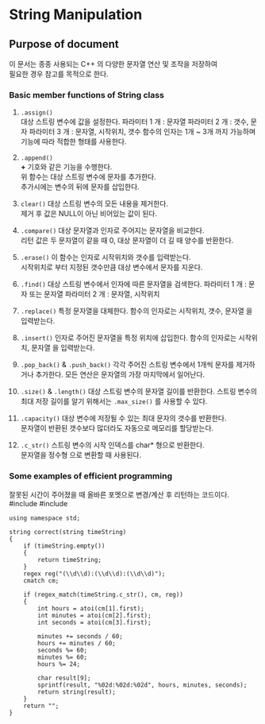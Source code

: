# String Manipulation  

## Purpose of document  
이 문서는 종종 사용되는 C++ 의 다양한 문자열 연산 및 조작을 저장하여  
필요한 경우 참고를 목적으로 한다.

### Basic member functions of String class
1. `.assign()`  
대상 스트링 변수에 값을 설정한다.
파라미터 1 개 : 문자열
파라미터 2 개 : 갯수, 문자
파라미터 3 개 : 문자열, 시작위치, 갯수
함수의 인자는 1개 ~ 3개 까지 가능하며 기능에 따라 적합한 형태를 사용한다.  

2. `.append()`  
**+** 기호와 같은 기능을 수행한다.  
위 함수는 대상 스트링 변수에 문자를 추가한다.  
추가시에는 변수의 뒤에 문자를 삽입한다.  

3. `clear()`
대상 스트링 변수의 모든 내용을 제거한다.  
제거 후 값은 NULL이 아닌 비어있는 값이 된다.  

4. `.compare()`
대상 문자열과 인자로 주어지는 문자열을 비교한다.  
리턴 값은 두 문자열이 같을 때 0, 대상 문자열이 더 길 때 양수를 반환한다.  

5. `.erase()`
이 함수는 인자로 시작위치와 갯수를 입력받는다.  
시작위치로 부터 지정된 갯수만큼 대상 변수에서 문자를 지운다.  

6. `.find()`
대상 스트링 변수에서 인자에 따른 문자열을 검색한다.
파라미터 1 개 : 문자 또는 문자열
파라미터 2 개 : 문자열, 시작위치

7. `.replace()`
특정 문자열을 대체한다. 
함수의 인자로는 시작위치, 갯수, 문자열 을 입력받는다. 

8. `.insert()`
인자로 주어진 문자열을 특정 위치에 삽입한다. 
함수의 인자로는 시작위치, 문자열 을 입력받는다. 

9. `.pop_back()` & `.push_back()`
각각 주어진 스트링 변수에서 1개씩 문자를 제거하거나 추가한다. 
모든 연산은 문자열의 가장 마지막에서 일어난다. 

10. `.size()` & `.length()`
대상 스트링 변수의 문자열 길이를 반환한다. 
스트링 변수의 최대 저장 길이를 알기 위해서는 `.max_size()` 를 사용할 수 있다. 

11. `.capacity()`
대상 변수에 저장될 수 있는 최대 문자의 갯수를 반환한다.  
문자열이 반환된 갯수보다 많더라도 자동으로 메모리를 할당받는다.  

12. `.c_str()`
스트링 변수의 시작 인덱스를 char* 형으로 반환한다.  
문자열을 정수형 으로 변환할 때 사용된다. 

### Some examples of efficient programming
잘못된 시간이 주어졌을 때 올바른 포멧으로 변경/계산 후 리턴하는 코드이다. 
    #include <regex>
    #include <string>

    using namespace std;

    string correct(string timeString)
    { 
        if (timeString.empty())
        {
            return timeString;
        }
        regex reg("(\\d\\d):(\\d\\d):(\\d\\d)");
        cmatch cm;

        if (regex_match(timeString.c_str(), cm, reg)) 
        {
            int hours = atoi(cm[1].first);
            int minutes = atoi(cm[2].first);
            int seconds = atoi(cm[3].first);

            minutes += seconds / 60;
            hours += minutes / 60;
            seconds %= 60;
            minutes %= 60;
            hours %= 24; 

            char result[9];    
            sprintf(result, "%02d:%02d:%02d", hours, minutes, seconds);
            return string(result);
        }
        return "";
    }

